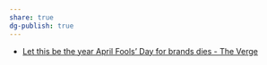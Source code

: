 ```yaml
---
share: true
dg-publish: true
---
```

* [Let this be the year April Fools’ Day for brands dies - The Verge](https://www.theverge.com/2021/4/1/22359046/april-fools-day-brands-pr-bad-stop)